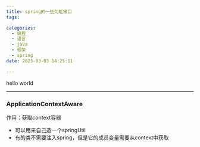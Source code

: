 ```yaml
---
title: spring的一些功能接口
tags:

categories:
  - 编程
  - 语言
  - java
  - 框架
  - spring
date: 2023-03-03 14:25:11

---
```


hello world

---

### ApplicationContextAware

作用：获取context容器

- 可以用来自己造一个springUtil
- 有的类不需要注入spring，但是它的成员变量需要从context中获取

